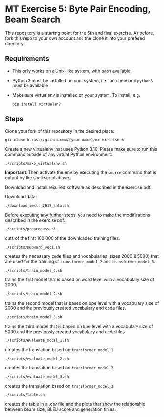# MT Exercise 5: Byte Pair Encoding, Beam Search
This repository is a starting point for the 5th and final exercise. As before, fork this repo to your own account and the clone it into your prefered directory.

## Requirements

- This only works on a Unix-like system, with bash available.
- Python 3 must be installed on your system, i.e. the command `python3` must be available
- Make sure virtualenv is installed on your system. To install, e.g.

    `pip install virtualenv`

## Steps

Clone your fork of this repository in the desired place:

    git clone https://github.com/[your-name]/mt-exercise-5

Create a new virtualenv that uses Python 3.10. Please make sure to run this command outside of any virtual Python environment:

    ./scripts/make_virtualenv.sh

**Important**: Then activate the env by executing the `source` command that is output by the shell script above.

Download and install required software as described in the exercise pdf.

Download data:

    ./download_iwslt_2017_data.sh
    
Before executing any further steps, you need to make the modifications described in the exercise pdf.

    ./scripts/preprocess.sh 

cuts of the first 100’000 of the downloaded training files.

    ./scripts/subword_voci.sh 

creates the necessary code files and vocabularies (sizes 2000 & 5000) that are used for the training of `transformer_model_2` and `transformer_model_3`.

    ./scripts/train_model_1.sh 
    
trains the first model that is based on word level with a vocabulary size of 2000.

    ./scripts/train_model_2.sh 
    
trains the second model that is based on bpe level with a vocabulary size of $2000$ and the previously created vocabulary and code files. 

    ./scripts/train_model_3.sh 

trains the third model that is based on bpe level with a vocabulary size of $5000$ and the previously created vocabulary and code files. 

    ./scripts/evaluate_model_1.sh 

creates the translation based on `transformer_model_1`

    ./scripts/evaluate_model_2.sh 

creates the translation based on `transformer_model_2`

    ./scripts/evaluate_model_3.sh 

creates the translation based on `transformer_model_3`

    ./scripts/table.sh

creates the table in a .csv file and the plots that show the relationship between beam size, BLEU score and generation times.